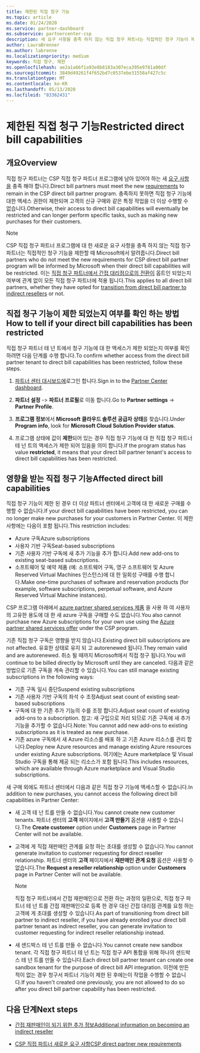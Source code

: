 ```yaml
---
title: 제한된 직접 청구 기능
ms.topic: article
ms.date: 01/24/2020
ms.service: partner-dashboard
ms.subservice: partnercenter-csp
description: 새 요구 사항을 충족 하지 않는 직접 청구 파트너는 직접적인 청구 기능이 제한 됩니다.
author: LauraBrenner
ms.author: labrenne
ms.localizationpriority: medium
keywords: 직접 청구, 제한
ms.openlocfilehash: ae2a1a66f1a93e8b8183a307eca395e9781a00df
ms.sourcegitcommit: 3849d49261f4f652bd7c0537ebe31558af427c5c
ms.translationtype: MT
ms.contentlocale: ko-KR
ms.lasthandoff: 05/13/2020
ms.locfileid: "83362431"
---
```

# <a name="restricted-direct-bill-capabilities"></a><span data-ttu-id="3f40d-104">제한된 직접 청구 기능</span><span class="sxs-lookup"><span data-stu-id="3f40d-104">Restricted direct bill capabilities</span></span>  

## <a name="overview"></a><span data-ttu-id="3f40d-105">개요</span><span class="sxs-lookup"><span data-stu-id="3f40d-105">Overview</span></span>

<span data-ttu-id="3f40d-106">직접 청구 파트너는 CSP 직접 청구 파트너 프로그램에 남아 있어야 하는 새 [요구 사항을](direct-partner-new-requirements.md) 충족 해야 합니다.</span><span class="sxs-lookup"><span data-stu-id="3f40d-106">Direct bill partners must meet the new [requirements](direct-partner-new-requirements.md) to remain in the CSP direct bill partner program.</span></span> <span data-ttu-id="3f40d-107">충족하지 못하면 직접 청구 기능에 대한 액세스 권한이 제한되며 고객의 신규 구매와 같은 특정 작업을 더 이상 수행할 수 없습니다.</span><span class="sxs-lookup"><span data-stu-id="3f40d-107">Otherwise, their access to direct bill capabilities will eventually be restricted and can longer perform specific tasks, such as making new purchases for their customers.</span></span>

> [!Note]
> <span data-ttu-id="3f40d-108">CSP 직접 청구 파트너 프로그램에 대 한 새로운 요구 사항을 충족 하지 않는 직접 청구 파트너는 직접적인 청구 기능을 제한할 때 Microsoft에서 알려줍니다.</span><span class="sxs-lookup"><span data-stu-id="3f40d-108">Direct bill partners who do not meet the new requirements for CSP direct bill partner program will be informed by Microsoft when their direct bill capabilities will be restricted.</span></span> <span data-ttu-id="3f40d-109">이는 [직접 청구 파트너에서 간접 대리점으로의 전환이](transition-direct-to-indirect.md) 옵트인 되었는지 여부에 관계 없이 모든 직접 청구 파트너에 적용 됩니다.</span><span class="sxs-lookup"><span data-stu-id="3f40d-109">This applies to all direct bill partners, whether they have opted for [transition from direct bill partner to indirect resellers](transition-direct-to-indirect.md) or not.</span></span>  

## <a name="how-to-tell-if-your-direct-bill-capabilities-has-been-restricted"></a><span data-ttu-id="3f40d-110">직접 청구 기능이 제한 되었는지 여부를 확인 하는 방법</span><span class="sxs-lookup"><span data-stu-id="3f40d-110">How to tell if your direct bill capabilities has been restricted</span></span>

<span data-ttu-id="3f40d-111">직접 청구 파트너 테 넌 트에서 청구 기능에 대 한 액세스가 제한 되었는지 여부를 확인 하려면 다음 단계를 수행 합니다.</span><span class="sxs-lookup"><span data-stu-id="3f40d-111">To confirm whether access from the direct bill partner tenant to direct bill capabilities has been restricted, follow these steps.</span></span>

1. <span data-ttu-id="3f40d-112">[파트너 센터 대시보드에](https://partner.microsoft.com/dashboard)로그인 합니다.</span><span class="sxs-lookup"><span data-stu-id="3f40d-112">Sign in to the [Partner Center dashboard](https://partner.microsoft.com/dashboard).</span></span>

2. <span data-ttu-id="3f40d-113">**파트너 설정**  ->  **파트너 프로필**로 이동 합니다.</span><span class="sxs-lookup"><span data-stu-id="3f40d-113">Go to **Partner settings** -> **Partner Profile**.</span></span>

3. <span data-ttu-id="3f40d-114">**프로그램 정보**에서 **Microsoft 클라우드 솔루션 공급자 상태**를 찾습니다.</span><span class="sxs-lookup"><span data-stu-id="3f40d-114">Under **Program info**, look for **Microsoft Cloud Solution Provider status**.</span></span>

4. <span data-ttu-id="3f40d-115">프로그램 상태에 값이 **제한**되어 있는 경우 직접 청구 기능에 대 한 직접 청구 파트너 테 넌 트의 액세스가 제한 되어 있음을 의미 합니다.</span><span class="sxs-lookup"><span data-stu-id="3f40d-115">If the program status has value **restricted**, it means that your direct bill partner tenant's access to direct bill capabilities has been restricted.</span></span>

## <a name="affected-direct-bill-capabilities"></a><span data-ttu-id="3f40d-116">영향을 받는 직접 청구 기능</span><span class="sxs-lookup"><span data-stu-id="3f40d-116">Affected direct bill capabilities</span></span>

<span data-ttu-id="3f40d-117">직접 청구 기능이 제한 된 경우 더 이상 파트너 센터에서 고객에 대 한 새로운 구매를 수행할 수 없습니다.</span><span class="sxs-lookup"><span data-stu-id="3f40d-117">If your direct bill capabilities have been restricted, you can no longer make new purchases for your customers in Partner Center.</span></span> <span data-ttu-id="3f40d-118">이 제한 사항에는 다음이 포함 됩니다.</span><span class="sxs-lookup"><span data-stu-id="3f40d-118">This restriction includes:</span></span>

- <span data-ttu-id="3f40d-119">Azure 구독</span><span class="sxs-lookup"><span data-stu-id="3f40d-119">Azure subscriptions</span></span>
- <span data-ttu-id="3f40d-120">사용자 기반 구독</span><span class="sxs-lookup"><span data-stu-id="3f40d-120">Seat-based subscriptions</span></span>
- <span data-ttu-id="3f40d-121">기존 사용자 기반 구독에 새 추가 기능을 추가 합니다.</span><span class="sxs-lookup"><span data-stu-id="3f40d-121">Add new add-ons to existing seat-based subscriptions.</span></span>
- <span data-ttu-id="3f40d-122">소프트웨어 및 예약 제품 (예: 소프트웨어 구독, 영구 소프트웨어 및 Azure Reserved Virtual Machines 인스턴스)에 대 한 일회성 구매를 수행 합니다.</span><span class="sxs-lookup"><span data-stu-id="3f40d-122">Make one-time purchases of software and reservation products (for example, software subscriptions, perpetual software, and Azure Reserved Virtual Machine instances).</span></span>

<span data-ttu-id="3f40d-123">CSP 프로그램 아래에서 [azure partner shared services 제품](shared-services.md) 을 사용 하 여 사용자의 고유한 용도에 대 한 새 azure 구독을 구매할 수도 없습니다.</span><span class="sxs-lookup"><span data-stu-id="3f40d-123">You also cannot purchase new Azure subscriptions for your own use using the [Azure partner shared services offer](shared-services.md) under the CSP program.</span></span>

<span data-ttu-id="3f40d-124">기존 직접 청구 구독은 영향을 받지 않습니다.</span><span class="sxs-lookup"><span data-stu-id="3f40d-124">Existing direct bill subscriptions are not affected.</span></span> <span data-ttu-id="3f40d-125">유효한 상태로 유지 되 고 autorenewed 됩니다.</span><span class="sxs-lookup"><span data-stu-id="3f40d-125">They remain valid and are autorenewed.</span></span> <span data-ttu-id="3f40d-126">취소 될 때까지 Microsoft에서 직접 청구 됩니다.</span><span class="sxs-lookup"><span data-stu-id="3f40d-126">You will continue to be billed directly by Microsoft until they are canceled.</span></span> <span data-ttu-id="3f40d-127">다음과 같은 방법으로 기존 구독을 계속 관리할 수 있습니다.</span><span class="sxs-lookup"><span data-stu-id="3f40d-127">You can still manage existing subscriptions in the following ways:</span></span>

- <span data-ttu-id="3f40d-128">기존 구독 일시 중단</span><span class="sxs-lookup"><span data-stu-id="3f40d-128">Suspend existing subscriptions</span></span>
- <span data-ttu-id="3f40d-129">기존 사용자 기반 구독의 좌석 수 조정</span><span class="sxs-lookup"><span data-stu-id="3f40d-129">Adjust seat count of existing seat-based subscriptions</span></span>
- <span data-ttu-id="3f40d-130">구독에 대 한 기존 추가 기능의 수를 조정 합니다.</span><span class="sxs-lookup"><span data-stu-id="3f40d-130">Adjust seat count of existing add-ons to a subscription.</span></span> <span data-ttu-id="3f40d-131">참고: 새 구입으로 처리 되므로 기존 구독에 새 추가 기능을 추가할 수 없습니다.</span><span class="sxs-lookup"><span data-stu-id="3f40d-131">Note: You cannot add new add-ons to existing subscriptions as it is treated as new purchase.</span></span>
- <span data-ttu-id="3f40d-132">기존 azure 구독에서 새 Azure 리소스를 배포 하 고 기존 Azure 리소스를 관리 합니다.</span><span class="sxs-lookup"><span data-stu-id="3f40d-132">Deploy new Azure resources and manage existing Azure resources under existing Azure subscriptions.</span></span> <span data-ttu-id="3f40d-133">여기에는 Azure marketplace 및 Visual Studio 구독을 통해 제공 되는 리소스가 포함 됩니다.</span><span class="sxs-lookup"><span data-stu-id="3f40d-133">This includes resources, which are available through Azure marketplace and Visual Studio subscriptions.</span></span>

<span data-ttu-id="3f40d-134">새 구매 외에도 파트너 센터에서 다음과 같은 직접 청구 기능에 액세스할 수 없습니다.</span><span class="sxs-lookup"><span data-stu-id="3f40d-134">In addition to new purchases, you cannot access the following direct bill capabilities in Partner Center:</span></span>

- <span data-ttu-id="3f40d-135">새 고객 테 넌 트를 만들 수 없습니다.</span><span class="sxs-lookup"><span data-stu-id="3f40d-135">You cannot create new customer tenants.</span></span> <span data-ttu-id="3f40d-136">파트너 센터의 **고객** 페이지에서 **고객 만들기** 옵션을 사용할 수 없습니다.</span><span class="sxs-lookup"><span data-stu-id="3f40d-136">The **Create customer** option under **Customers** page in Partner Center will not be available.</span></span>
- <span data-ttu-id="3f40d-137">고객에 게 직접 재판매인 관계를 요청 하는 초대를 생성할 수 없습니다.</span><span class="sxs-lookup"><span data-stu-id="3f40d-137">You cannot generate invitation to customer requesting for direct reseller relationship.</span></span> <span data-ttu-id="3f40d-138">파트너 센터의 **고객** 페이지에서 **재판매인 관계 요청** 옵션은 사용할 수 없습니다.</span><span class="sxs-lookup"><span data-stu-id="3f40d-138">The **Request a reseller relationship** option under **Customers** page in Partner Center will not be available.</span></span>

    >[!Note]
    ><span data-ttu-id="3f40d-139">직접 청구 파트너에서 간접 재판매인으로 전환 하는 과정의 일환으로, 직접 청구 파트너 테 넌 트를 간접 재판매인으로 등록 한 경우 대신 간접 대리점 관계를 요청 하는 고객에 게 초대를 생성할 수 있습니다.</span><span class="sxs-lookup"><span data-stu-id="3f40d-139">As part of transitioning from direct bill partner to indirect reseller, if you have already enrolled your direct bill partner tenant as indirect reseller, you can generate invitation to customer requesting for indirect reseller relationship instead.</span></span>

- <span data-ttu-id="3f40d-140">새 샌드박스 테 넌 트를 만들 수 없습니다.</span><span class="sxs-lookup"><span data-stu-id="3f40d-140">You cannot create new sandbox tenant.</span></span> <span data-ttu-id="3f40d-141">각 직접 청구 파트너 테 넌 트는 직접 청구 API 통합을 위해 하나의 샌드박스 테 넌 트를 만들 수 있습니다.</span><span class="sxs-lookup"><span data-stu-id="3f40d-141">Each direct bill partner tenant can create one sandbox tenant for the purpose of direct bill API integration.</span></span> <span data-ttu-id="3f40d-142">이전에 만든 적이 없는 경우 청구서 파트너 기능이 제한 된 후에는이 작업을 수행할 수 없습니다.</span><span class="sxs-lookup"><span data-stu-id="3f40d-142">If you haven't created one previously, you are not allowed to do so after you direct bill partner capability has been restricted.</span></span>  

## <a name="next-steps"></a><span data-ttu-id="3f40d-143">다음 단계</span><span class="sxs-lookup"><span data-stu-id="3f40d-143">Next steps</span></span>

- [<span data-ttu-id="3f40d-144">간접 재판매인이 되기 위한 추가 정보</span><span class="sxs-lookup"><span data-stu-id="3f40d-144">Additional information on becoming an indirect reseller</span></span>](https://assetsprod.microsoft.com/csp-directbill-to-indirect-transition.pdf)

- [<span data-ttu-id="3f40d-145">CSP 직접 파트너 새로운 요구 사항</span><span class="sxs-lookup"><span data-stu-id="3f40d-145">CSP direct partner new requirements</span></span>](direct-partner-new-requirements.md)